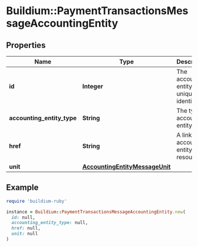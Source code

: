 # Buildium::PaymentTransactionsMessageAccountingEntity

## Properties

| Name | Type | Description | Notes |
| ---- | ---- | ----------- | ----- |
| **id** | **Integer** | The accounting entity unique identifier. | [optional] |
| **accounting_entity_type** | **String** | The type of accounting entity. | [optional] |
| **href** | **String** | A link to the accounting entity resource. | [optional] |
| **unit** | [**AccountingEntityMessageUnit**](AccountingEntityMessageUnit.md) |  | [optional] |

## Example

```ruby
require 'buildium-ruby'

instance = Buildium::PaymentTransactionsMessageAccountingEntity.new(
  id: null,
  accounting_entity_type: null,
  href: null,
  unit: null
)
```

